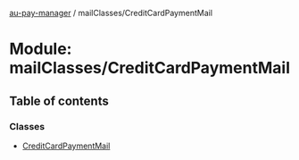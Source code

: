 [au-pay-manager](../README.md) / mailClasses/CreditCardPaymentMail

# Module: mailClasses/CreditCardPaymentMail

## Table of contents

### Classes

- [CreditCardPaymentMail](../classes/mailClasses_CreditCardPaymentMail.CreditCardPaymentMail.md)
